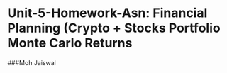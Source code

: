 # Unit-5-Homework-Asn: Financial Planning (Crypto + Stocks Portfolio Monte Carlo Returns 
###Moh Jaiswal
